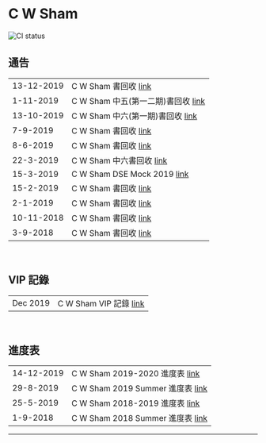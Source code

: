 # C W Sham
![CI status](https://img.shields.io/badge/CWSHAM%20-Physics-00b2b4.svg)

## 通告
|||
|:-|:-|
|13-12-2019|C W Sham 書回收 [link](https://github.com/chunhon/cwsham/blob/master/return_13122019.md)|
|1-11-2019|C W Sham 中五(第一二期)書回收 [link](https://github.com/chunhon/cwsham/blob/master/return_01112019.md)|
|13-10-2019|C W Sham 中六(第一期)書回收 [link](https://github.com/chunhon/cwsham/blob/master/return_13102019.md)|
|7-9-2019|C W Sham 書回收 [link](https://github.com/chunhon/cwsham/blob/master/return_07092019.md)|
|8-6-2019|C W Sham 書回收 [link](https://github.com/chunhon/cwsham/blob/master/return_08062019.md)|
|22-3-2019|C W Sham 中六書回收 [link](https://github.com/chunhon/cwsham/blob/master/return_22032019.md)|
|15-3-2019|C W Sham DSE Mock 2019 [link](https://github.com/chunhon/cwsham/blob/master/mock_2019.md)|
|15-2-2019|C W Sham 書回收 [link](https://github.com/chunhon/cwsham/blob/master/return_15022019.md)|
|2-1-2019|C W Sham 書回收 [link](https://github.com/chunhon/cwsham/blob/master/return_02012019.md)|
|10-11-2018|C W Sham 書回收 [link](https://github.com/chunhon/cwsham/blob/master/return_10112018.md)|
|3-9-2018|C W Sham 書回收 [link](https://github.com/chunhon/cwsham/blob/master/return_03092018.md)|
<br>

## VIP 記錄
|||
|:-|:-|
|Dec 2019|C W Sham VIP 記錄 [link](https://drive.google.com/open?id=1cUeKJGwWhwnKVhdNn-bjljSBAgTC-Af7fZpF90-q0wE)|
<br>

## 進度表
|||
|:-|:-|
|14-12-2019|C W Sham 2019-2020 進度表 [link](https://github.com/chunhon/cwsham/blob/master/weeklyprogress_2019_2020.md)|
|29-8-2019|C W Sham 2019 Summer 進度表 [link](https://github.com/chunhon/cwsham/blob/master/weeklyprogress_2019_summer.md)|
|25-5-2019|C W Sham 2018-2019 進度表 [link](https://github.com/chunhon/cwsham/blob/master/weeklyprogress_2018_2019.md)|
|1-9-2018|C W Sham 2018 Summer 進度表 [link](https://github.com/chunhon/cwsham/blob/master/weeklyprogress_2018_summer.md)|

***

